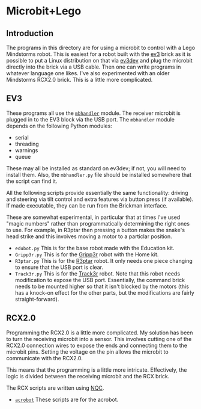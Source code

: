 # Microbit+Lego

## Introduction

The programs in this directory are for using a microbit to control
with a Lego Mindstorms robot.  This is easiest for a robot built with
the [ev3](https://www.lego.com/en-gb/mindstorms) brick as it is
possible to put a Linux distribution on that via
[ev3dev](http://www.ev3dev.org/) and plug the microbit directly into
the brick via a USB cable.  Then one can write programs in whatever
language one likes.  I've also experimented with an older Mindstorms
RCX2.0 brick.  This is a little more complicated.

## EV3

These programs all use the [`mbhandler`](../mbhandler) module.  The
receiver microbit is plugged in to the EV3 block via the USB port.
The `mbhandler` module depends on the following Python modules:

* serial
* threading
* warnings
* queue

These may all be installed as standard on ev3dev; if not, you will
need to install them.  Also, the `mbhandler.py` file should be
installed somewhere that the script can find it.

All the following scripts provide essentially the same functionality:
driving and steering via tilt control and extra features via button
press (if available).
If made executable, they can be run from the Brickman interface.

These are somewhat experimental, in particular that at times I've used
"magic numbers" rather than programmatically determining the right
ones to use.  For example, in R3ptar then pressing a button makes the
snake's head strike and this involves moving a motor to a particlar
position.

* `edubot.py` This is for the base robot made with the Education kit.
* `Gripp3r.py` This is for the [Gripp3r](https://www.lego.com/en-gb/mindstorms/build-a-robot/gripp3r) robot with the Home kit.
* `R3ptar.py` This is for the
  [R3ptar](https://www.lego.com/en-gb/mindstorms/build-a-robot/r3ptar)
  robot.  It only needs one piece changing to ensure that the USB port
  is clear.
* `Track3r.py` This is for the
  [Track3r](https://www.lego.com/en-gb/mindstorms/build-a-robot/track3r)
  robot.  Note that this robot needs modification to expose the USB
  port.  Essentially, the command brick needs to be mounted higher so
  that it isn't blocked by the motors (this has a knock-on effect for
  the other parts, but the modifications are fairly straight-forward).

## RCX2.0

Programming the RCX2.0 is a little more complicated.  My solution has
been to turn the receiving microbit into a sensor.  This involves
cutting one of the RCX2.0 connection wires to expose the ends and
connecting them to the microbit pins.  Setting the voltage on the pin
allows the microbit to communicate with the RCX2.0.

This means that the programming is a little more intricate.
Effectively, the logic is divided between the receiving microbit and
the RCX brick.

The RCX scripts are written using [NQC](https://github.com/jverne/nqc.git).

* [`acrobot`](acrobot) These scripts are for the acrobot.

